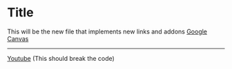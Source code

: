 # Title

This will be the new file that implements new links and addons
[Google](https://www.google.com/)
[Canvas](https://canvas.ucsd.edu/)

---
[Youtube](https://www.youtube.com/)
(This should break the code)